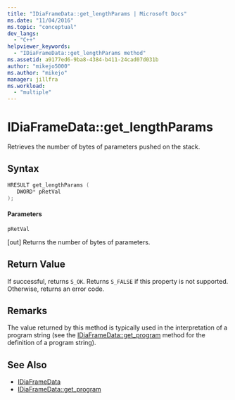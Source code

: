 ```yaml
---
title: "IDiaFrameData::get_lengthParams | Microsoft Docs"
ms.date: "11/04/2016"
ms.topic: "conceptual"
dev_langs:
  - "C++"
helpviewer_keywords:
  - "IDiaFrameData::get_lengthParams method"
ms.assetid: a9177ed6-9ba8-4384-b411-24cad07d031b
author: "mikejo5000"
ms.author: "mikejo"
manager: jillfra
ms.workload:
  - "multiple"
---
```

# IDiaFrameData::get_lengthParams
Retrieves the number of bytes of parameters pushed on the stack.

## Syntax

```C++
HRESULT get_lengthParams ( 
   DWORD* pRetVal
);
```

#### Parameters
 `pRetVal`

[out] Returns the number of bytes of parameters.

## Return Value
 If successful, returns `S_OK`. Returns `S_FALSE` if this property is not supported. Otherwise, returns an error code.

## Remarks
 The value returned by this method is typically used in the interpretation of a program string (see the [IDiaFrameData::get_program](../../debugger/debug-interface-access/idiaframedata-get-program.md) method for the definition of a program string).

## See Also
- [IDiaFrameData](../../debugger/debug-interface-access/idiaframedata.md)
- [IDiaFrameData::get_program](../../debugger/debug-interface-access/idiaframedata-get-program.md)
